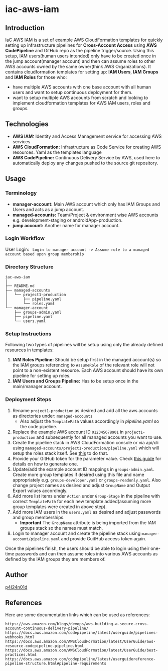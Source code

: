 # iac-aws-iam

## Introduction
IaC AWS IAM is a set of example AWS CloudFormation templates for quickly setting up infrastructure pipelines for **Cross-Account Access** using **AWS CodePipeline** and GitHub repo as the pipeline trigger/source. Using this setup, IAM users(human users intended) only have to be created once in the jump account(manager account) and then can assume roles to other AWS accounts owned by the same owner(think AWS Organizations).
It contains cloudformation templates for setting up: **IAM Users**, **IAM Groups** and **IAM Roles** for those who: 
* have multiple AWS accounts with one base account with all human users and want to setup continuous deployment for them.
* want to setup multiple AWS accounts from scratch and looking to implement cloudformation templates for AWS IAM users, roles and groups.


## Technologies
* **AWS IAM:** Identity and Access Management service for accessing AWS services
* **AWS CloudFormation:** Infrastructure as Code Service for creating AWS resources. Yaml as the templates language
* **AWS CodePipeline:**	Continuous Delivery Service by AWS, used here to automatically deploy any changes pushed to the source git repository.


## Usage

### Terminology
* **manager-account:** Main AWS account which only has IAM Groups and Users and acts as a jump account.
* **managed-accounts:** Team/Project & environment wise AWS accounts e.g. development-staging or androidApp-production.
* **jump account:** Another name for manager account.

### Login Workflow
User Login: ` Login to manager account -> Assume role to a managed account based upon group membership`

### Directory Structure
```
iac-aws-iam
│
├── README.md
├── managed-accounts
│   └── project1-production
│       ├── pipeline.yaml
│       └── roles.yaml
└── manager-account
    ├── groups-admin.yaml
    ├── pipeline.yaml
    └── users.yaml
```

### Setup Instructions
Following two types of pipelines will be setup using only the already defined resources in templates:

1. **IAM Roles Pipeline:** Should be setup first in the managed account(s) so the IAM groups referencing to `AssumeRole` of the relevant role will not point to a non-existent resource. Each AWS account should have its own pipeline for setting up roles.
2. **IAM Users and Groups Pipeline:** Has to be setup once in the main/manager account.

### Deployment Steps
1. Rename `project1-production` as desired and add all the aws accounts as directories under: `managed-accounts`
	- Also adjust the `TemplatePath` values accordingly in *pipeline.yaml* so the code pipeline. 
2. Replace the example AWS account ID `012345678901` in `project1-production` and subsequently for all managed accounts you want to use.
3. Create the pipeline stack in AWS CloudFormation console or via api/cli using `managed-accounts/project1-production/pipeline.yaml` which will setup the roles stack itself. See [this](https://docs.aws.amazon.com/AWSCloudFormation/latest/UserGuide/cfn-console-create-stack.html) to do that.
4. Provide your GitHub token for the parameter value. Check [this guide](https://docs.aws.amazon.com/codepipeline/latest/userguide/integrations-action-type.html#integrations-source
) for details on how to generate one.
5. Update/add the example account ID mappings in `groups-admin.yaml`. Create more group templates if desired using this file and name appropriately e.g. `groups-developer.yaml` or `groups-readonly.yaml`. Also change project names as desired and adjust `GroupName` and Output Export values accordingly.
6. Add more list items under `Action` under `Group-Stage` in the pipeline with correct `TemplatePath` for each new template added(assuming more group templates were created in above step).
7. Add more IAM users in the `users.yaml` as desired and adjust passwords and group memberships. 
	* **Important** The `GroupName` attribute is being imported from the IAM groups stack so the names must match. 
8. Login to manager account and create the pipeline stack using `manager-account/pipeline.yaml` and provide GuitHub access token again.

Once the pipelines finish, the users should be able to login using their one-time passwords and can then assume roles into various AWS accounts as defined by the IAM groups they are members of.


## Author
[p4I24n01d](https://github.com/p4I24n01d)

## References
Here are some documentation links which can be used as references:

    https://aws.amazon.com/blogs/devops/aws-building-a-secure-cross-account-continuous-delivery-pipeline/
    https://docs.aws.amazon.com/codepipeline/latest/userguide/pipelines-webhooks.html
    https://docs.aws.amazon.com/AWSCloudFormation/latest/UserGuide/aws-resource-codepipeline-pipeline.html
    https://docs.aws.amazon.com/AWSCloudFormation/latest/UserGuide/best-practices.html
    https://docs.aws.amazon.com/codepipeline/latest/userguidereference-pipeline-structure.html#pipeline-requirements
